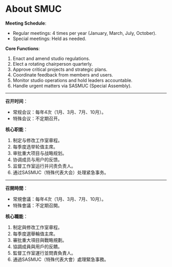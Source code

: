 # About SMUC

**Meeting Schedule**:  
- Regular meetings: 4 times per year (January, March, July, October).  
- Special meetings: Held as needed.

**Core Functions**:  
1. Enact and amend studio regulations.  
2. Elect a rotating chairperson quarterly.  
3. Approve critical projects and strategic plans.  
4. Coordinate feedback from members and users.  
5. Monitor studio operations and hold leaders accountable.  
6. Handle urgent matters via SASMUC (Special Assembly).  

---
 
**召开时间**：  
- 常规会议：每年4次（1月、3月、7月、10月）。  
- 特殊会议：不定期召开。
  
**核心职能**：  
1. 制定与修改工作室章程。  
2. 每季度选举轮值主席。  
3. 审批重大项目与战略规划。  
4. 协调成员与用户的反馈。  
5. 监督工作室运行并问责负责人。  
6. 通过SASMUC（特殊代表大会）处理紧急事务。  

---

**召開時間**：  
- 常規會議：每年4次（1月、3月、7月、10月）。  
- 特殊會議：不定期召開。
 
**核心職能**：  
1. 制定與修改工作室章程。  
2. 每季度選舉輪值主席。  
3. 審批重大項目與戰略規劃。  
4. 協調成員與用戶的反饋。  
5. 監督工作室運行並問責負責人。  
6. 通過SASMUC（特殊代表大會）處理緊急事務。
